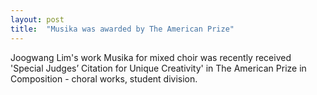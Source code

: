 ```yaml
---
layout: post
title:  "Musika was awarded by The American Prize"
---
```

Joogwang Lim's work Musika for mixed choir was recently received 'Special Judges’ Citation for Unique Creativity' in The American Prize in Composition - choral works, student division.
